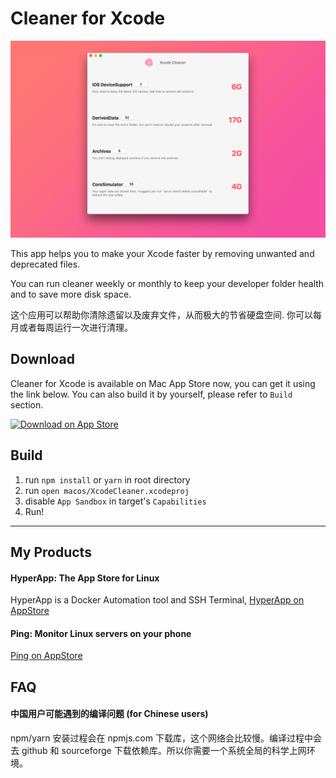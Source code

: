 # Cleaner for Xcode


![Screen Shot](./screenshot.png "Screenshot")


This app helps you to make your Xcode faster by removing unwanted and deprecated files.

You can run cleaner weekly or monthly to keep your developer folder health and to save more disk space.


这个应用可以帮助你清除遗留以及废弃文件，从而极大的节省硬盘空间. 你可以每月或者每周运行一次进行清理。



## Download

Cleaner for Xcode is available on Mac App Store now, you can get it using the link below. You can also build it by yourself, please refer to `Build` section.

[![Download on App Store](https://www.apple.com/itunes/link/images/link-badge-appstore.png "View on App Store")
](https://itunes.apple.com/app/cleaner-for-xcode/id1296084683) 



## Build

1. run `npm install` or `yarn` in root directory
2. run `open macos/XcodeCleaner.xcodeproj`
3. disable `App Sandbox` in target's `Capabilities`
4. Run! 


----


## My Products

#### HyperApp: The App Store for Linux

HyperApp is a Docker Automation tool and SSH Terminal, [HyperApp on AppStore](https://itunes.apple.com/app/apple-store/id1179750280?pt=118260435&ct=xc&mt=8)


#### Ping: Monitor Linux servers on your phone

[Ping on AppStore](https://itunes.apple.com/app/ping-linux-monitor/id1276204653?ct=xc)



## FAQ

#### 中国用户可能遇到的编译问题 (for Chinese users)

npm/yarn 安装过程会在 npmjs.com 下载库，这个网络会比较慢。编译过程中会去 github 和 sourceforge 下载依赖库。所以你需要一个系统全局的科学上网环境。
